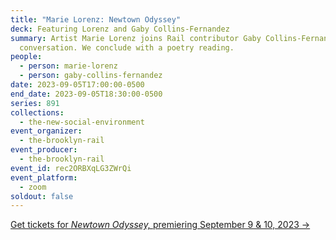 ```yaml
---
title: "Marie Lorenz: Newtown Odyssey"
deck: Featuring Lorenz and Gaby Collins-Fernandez
summary: Artist Marie Lorenz joins Rail contributor Gaby Collins-Fernandez for a
  conversation. We conclude with a poetry reading.
people:
  - person: marie-lorenz
  - person: gaby-collins-fernandez
date: 2023-09-05T17:00:00-0500
end_date: 2023-09-05T18:30:00-0500
series: 891
collections:
  - the-new-social-environment
event_organizer:
  - the-brooklyn-rail
event_producer:
  - the-brooklyn-rail
event_id: rec2ORBXqLG3ZWrQi
event_platform:
  - zoom
soldout: false
---
```

[Get tickets for *Newtown Odyssey,* premiering September 9 & 10, 2023 →](https://www.newtownodyssey.com/)
